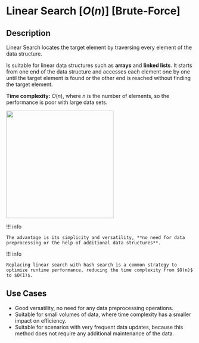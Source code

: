 # Linear Search [$O(n)$] [Brute-Force]

## Description

Linear Search locates the target element by traversing every element of the data structure.

Is suitable for linear data structures such as **arrays** and **linked lists**.
It starts from one end of the data structure and accesses each element one by one until the target element is found or the other end is reached without finding the target element.

**Time complexity:** $O(n)$, where $n$ is the number of elements, so the performance is poor with large data sets.

<img src="workflow.jpg" style="width:3in" />

!!! info

    The advantage is its simplicity and versatility, **no need for data preprocessing or the help of additional data structures**.

!!! info

    Replacing linear search with hash search is a common strategy to optimize runtime performance, reducing the time complexity from $O(n)$ to $O(1)$.

## Use Cases

- Good versatility, no need for any data preprocessing operations.
- Suitable for small volumes of data, where time complexity has a smaller impact on efficiency.
- Suitable for scenarios with very frequent data updates, because this method does not require any additional maintenance of the data.
